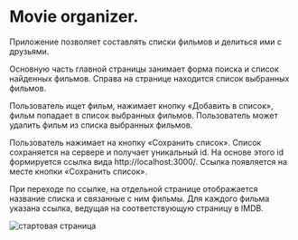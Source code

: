 
# Movie organizer.

Приложение позволяет составлять списки фильмов и делиться ими с друзьями.

Основную часть главной страницы занимает форма поиска и список найденных фильмов. 
Справа на странице находится список выбранных фильмов.

Пользователь ищет фильм, нажимает кнопку «Добавить в список», фильм попадает в список выбранных фильмов.
Пользователь может удалить фильм из списка выбранных фильмов.

Пользователь нажимает на кнопку «Сохранить список». Список сохраняется на сервере и получает уникальный id. 
На основе этого id формируется ссылка вида http://localhost:3000/<id>. Ссылка появляется на месте кнопки «Сохранить список».
  
При переходе по ссылке, на отдельной странице отображается название списка и связанные с ним фильмы. Для каждого фильма указана ссылка, ведущая на соответствующую страницу в IMDB.

![стартовая страница](https://user-images.githubusercontent.com/76152377/110505573-b53f7d80-8117-11eb-8ab8-4507ff299273.png)
